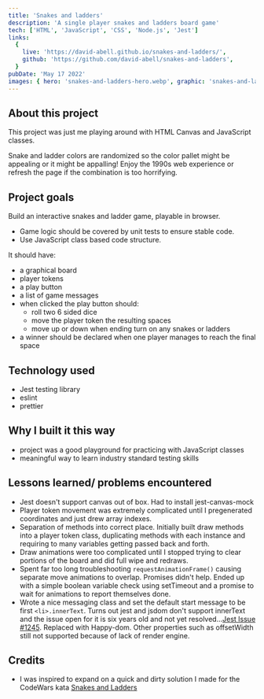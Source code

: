 ```yaml
---
title: 'Snakes and ladders'
description: 'A single player snakes and ladders board game'
tech: ['HTML', 'JavaScript', 'CSS', 'Node.js', 'Jest']
links:
  {
    live: 'https://david-abell.github.io/snakes-and-ladders/',
    github: 'https://github.com/david-abell/snakes-and-ladders',
  }
pubDate: 'May 17 2022'
images: { hero: 'snakes-and-ladders-hero.webp', graphic: 'snakes-and-ladders-graphic.svg' }
---
```


## About this project

This project was just me playing around with HTML Canvas and JavaScript classes.

Snake and ladder colors are randomized so the color pallet might be appealing or it might be appalling! Enjoy the 1990s web experience or refresh the page if the combination is too horrifying.

## Project goals

Build an interactive snakes and ladder game, playable in browser.

- Game logic should be covered by unit tests to ensure stable code.
- Use JavaScript class based code structure.

It should have:

- a graphical board
- player tokens
- a play button
- a list of game messages
- when clicked the play button should:
  - roll two 6 sided dice
  - move the player token the resulting spaces
  - move up or down when ending turn on any snakes or ladders
- a winner should be declared when one player manages to reach the final space

## Technology used

- Jest testing library
- eslint
- prettier

## Why I built it this way

- project was a good playground for practicing with JavaScript classes
- meaningful way to learn industry standard testing skills

## Lessons learned/ problems encountered

- Jest doesn't support canvas out of box. Had to install jest-canvas-mock
- Player token movement was extremely complicated until I pregenerated coordinates and just drew array indexes.
- Separation of methods into correct place. Initially built draw methods into a player token class, duplicating methods with each instance and requiring to many variables getting passed back and forth.
- Draw animations were too complicated until I stopped trying to clear portions of the board and did full wipe and redraws.
- Spent far too long troubleshooting `requestAnimationFrame()` causing separate move animations to overlap. Promises didn't help. Ended up with a simple boolean variable check using setTimeout and a promise to wait for animations to report themselves done.
- Wrote a nice messaging class and set the default start message to be first `<li>.innerText`. Turns out jest and jsdom don't support innerText and the issue open for it is six years old and not yet resolved...[Jest Issue #1245](https://github.com/jsdom/jsdom/issues/1245). Replaced with Happy-dom. Other properties such as offsetWidth still not supported because of lack of render engine.

## Credits

- I was inspired to expand on a quick and dirty solution I made for the CodeWars kata [Snakes and Ladders](https://www.codewars.com/kata/587136ba2eefcb92a9000027/javascript)
